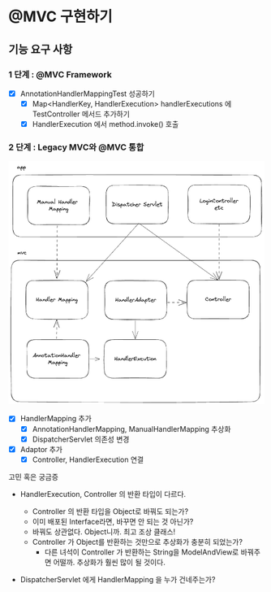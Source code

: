 # @MVC 구현하기

## 기능 요구 사항

### 1 단계 : @MVC Framework

- [x] AnnotationHandlerMappingTest 성공하기
  - [x] Map<HandlerKey, HandlerExecution> handlerExecutions 에 TestController 메서드 추가하기
  - [x] HandlerExecution 에서 method.invoke() 호출

### 2 단계 : Legacy MVC와 @MVC 통합
![diagram.png](diagram.png)

- [x] HandlerMapping 추가
  - [x] AnnotationHandlerMapping, ManualHandlerMapping 추상화
  - [x] DispatcherServlet 의존성 변경

- [x] Adaptor 추가
  - [x] Controller, HandlerExecution 연결

고민 혹은 궁금증
- HandlerExecution, Controller 의 반환 타입이 다르다.
  - Controller 의 반환 타입을 Object로 바꿔도 되는가?
  - 이미 배포된 Interface라면, 바꾸면 안 되는 것 아닌가?
  - 바꿔도 상관없다. Object니까. 최고 조상 클래스!
  - Controller 가 Object를 반환하는 것만으로 추상화가 충분히 되었는가?
    - 다른 녀석이 Controller 가 반환하는 String을 ModelAndView로 바꿔주면 어떨까. 추상화가 훨씬 많이 될 것이다.

- DispatcherServlet 에게 HandlerMapping 을 누가 건네주는가?
